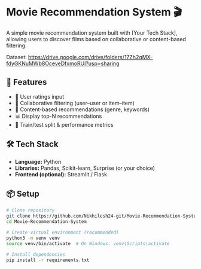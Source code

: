 # Movie Recommendation System 🎬

A simple movie recommendation system built with [Your Tech Stack], allowing users to discover films based on collaborative or content-based filtering.

Dataset: https://drive.google.com/drive/folders/17Zh2qMX-fdyGKNuMWb8OceveDfxmoRUl?usp=sharing

## 🚀 Features

- 🎯 User ratings input
- 🤝 Collaborative filtering (user–user or item–item)
- 🧠 Content-based recommendations (genre, keywords)
- 📊 Display top-N recommendations
- 🔄 Train/test split & performance metrics

## 🛠️ Tech Stack

- **Language:** Python  
- **Libraries:** Pandas, Scikit-learn, Surprise (or your choice)  
- **Frontend (optional):** Streamlit / Flask  

## 📦 Setup

```bash
# Clone repository
git clone https://github.com/Nikhilesh24-git/Movie-Recommendation-System.git
cd Movie-Recommendation-System

# Create virtual environment (recommended)
python3 -m venv venv
source venv/bin/activate  # On Windows: venv\Scripts\activate

# Install dependencies
pip install -r requirements.txt
